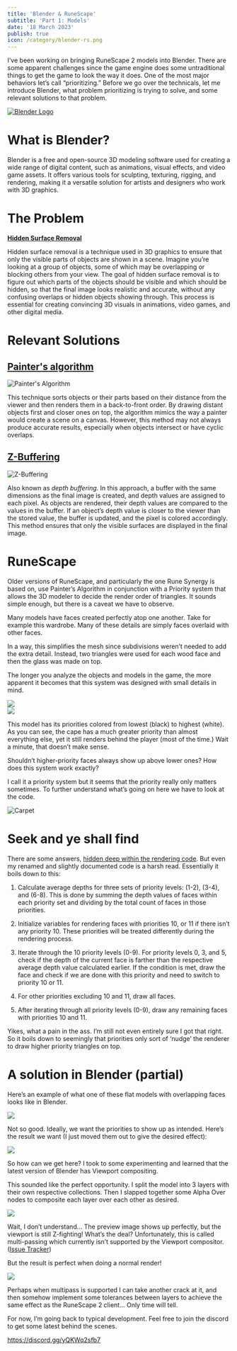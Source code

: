 ```yaml
---
title: 'Blender & RuneScape'
subtitle: 'Part 1: Models'
date: '18 March 2023'
publish: true
icon: /category/blender-rs.png
---
```

<script>
import Image from '$lib/components/Image.svelte';
</script>

I’ve been working on bringing RuneScape 2 models into Blender. There are some
apparent challenges since the game engine does some untraditional things to get
the game to look the way it does. One of the most major behaviors let’s call
“prioritizing.” Before we go over the technicals, let me introduce Blender,
what problem prioritizing is trying to solve, and some relevant solutions to
that problem.

[![Blender Logo](/posts/blender-1/logo.png)](https://www.blender.org/)

# What is Blender?

Blender is a free and open-source 3D modeling software used for creating a
wide range of digital content, such as animations, visual effects, and video
game assets. It offers various tools for sculpting, texturing, rigging, and
rendering, making it a versatile solution for artists and designers who work
with 3D graphics.

# The Problem

**[Hidden Surface Removal](https://en.wikipedia.org/wiki/Hidden-surface_determination)**

Hidden surface removal is a technique used in 3D graphics to ensure that only
the visible parts of objects are shown in a scene. Imagine you’re looking at a
group of objects, some of which may be overlapping or blocking others from your
view. The goal of hidden surface removal is to figure out which parts of the
objects should be visible and which should be hidden, so that the final image
looks realistic and accurate, without any confusing overlaps or hidden objects
showing through. This process is essential for creating convincing 3D visuals in
animations, video games, and other digital media.

# Relevant Solutions

## [Painter's algorithm](https://en.wikipedia.org/wiki/Painter%27s_algorithm)

![Painter's Algorithm](/posts/blender-1/painter.png)

This technique sorts objects or their parts based on their distance from the
viewer and then renders them in a back-to-front order. By drawing distant
objects first and closer ones on top, the algorithm mimics the way a painter
would create a scene on a canvas. However, this method may not always produce
accurate results, especially when objects intersect or have cyclic overlaps.

## [Z-Buffering](https://en.wikipedia.org/wiki/Z-buffering)

![Z-Buffering](/posts/blender-1/zbuffer.png)

Also known as *depth buffering*. In this approach, a buffer with the same
dimensions as the final image is created, and depth values are assigned to each
pixel. As objects are rendered, their depth values are compared to the values in
the buffer. If an object’s depth value is closer to the viewer than the stored
value, the buffer is updated, and the pixel is colored accordingly. This method
ensures that only the visible surfaces are displayed in the final image.

# RuneScape

Older versions of RuneScape, and particularly the one Rune Synergy is based on,
use Painter’s Algorithm in conjunction with a Priority system that allows the
3D modeler to decide the render order of triangles. It sounds simple enough, but
there is a caveat we have to observe.

<div class="row gap-1 center">
<div class="col">
<p>
Many models have faces created perfectly atop one another. Take for example this
wardrobe. Many of these details are simply faces overlaid with other faces.
</p>
<p>
In a way, this simplifies the mesh since subdivisions weren’t needed to add the
extra detail. Instead, two triangles were used for each wood face and then the
glass was made on top.
</p>
<p>
The longer you analyze the objects and models in the game, the more apparent it
becomes that this system was designed with small details in mind.
</p>
</div>
<Image src="/posts/blender-1/wardrobe.png"/>
</div>


<div class="row gap-1 center">
<Image src="/posts/blender-1/priorities.png"/>
<div class="col">
<p>
This model has its priorities colored from lowest (black) to highest (white). As
you can see, the cape has a much greater priority than almost everything else,
yet it still renders behind the player (most of the time.) Wait a minute, that
doesn’t make sense.
</p>
<p>
Shouldn’t higher-priority faces always show up above lower ones? How does this
system work exactly?
</p>
<p>
I call it a priority system but it seems that the priority really only matters
sometimes. To further understand what’s going on here we have to look at the
code.
</p>
</div>
</div>

![Carpet](/posts/blender-1/carpet.png)

# Seek and ye shall find

There are some answers, [hidden deep within the rendering code](https://github.com/thedaneeffect/RuneScape-317/blob/01295ef7f90011f8c9faa696308b0e014b50b8e2/src/main/java/Model.java#L2090-L2212). But even my
renamed and slightly documented code is a harsh read. Essentially it boils down
to this:

1. Calculate average depths for three sets of priority levels: (1-2), (3-4), and
(6-8). This is done by summing the depth values of faces within each priority
set and dividing by the total count of faces in those priorities.

2. Initialize variables for rendering faces with priorities 10, or 11 if there
isn’t any priority 10. These priorities will be treated differently during the
rendering process.

3. Iterate through the 10 priority levels (0-9). For priority levels 0, 3, and
5, check if the depth of the current face is farther than the respective average
depth value calculated earlier. If the condition is met, draw the face and check
if we are done with this priority and need to switch to priority 10 or 11.

4. For other priorities excluding 10 and 11, draw all faces.

5. After iterating through all priority levels (0-9), draw any remaining faces
with priorities 10 and 11.

Yikes, what a pain in the ass. I’m still not even entirely sure I got that
right. So it boils down to seemingly that priorities only sort of ‘nudge’ the
renderer to draw higher priority triangles on top.

# A solution in Blender (partial)

Here’s an example of what one of these flat models with overlapping faces looks like in Blender.

<Image src="/posts/blender-1/zfight.png"/>

Not so good. Ideally, we want the priorities to show up as intended. Here’s the
result we want (I just moved them out to give the desired effect):

<Image src="/posts/blender-1/zfight-fix.png"/>

So how can we get here? I took to some experimenting and learned that the latest
version of Blender has Viewport compositing.

This sounded like the perfect opportunity. I split the model into 3 layers with
their own respective collections. Then I slapped together some Alpha Over nodes
to composite each layer over each other as desired.

<Image src="/posts/blender-1/shader.png"/>

Wait, I don’t understand… The preview image shows up perfectly, but the viewport
is still Z-fighting! What’s the deal? Unfortunately, this is called multi-passing
which currently isn’t supported by the Viewport compositor. ([Issue
Tracker](https://projects.blender.org/blender/blender/issues/99210))

But the result is perfect when doing a normal render!

<Image src="/posts/blender-1/render.png"/>

Perhaps when multipass is supported I can take another crack at it, and then
somehow implement some tolerances between layers to achieve the same effect as
the RuneScape 2 client… Only time will tell.

For now, I’m going back to typical development. Feel free to join the discord to get some latest behind the scenes.

https://discord.gg/yQKWq2sfb7
